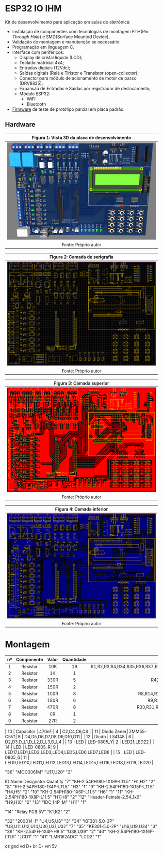 # ESP32 IO IHM

Kit de desenvolvimento para aplicação em aulas de eletrônica: 
* Instalação de componentes com tecnologias de montagem PTH(*Pin Through Hole*) e SMD(Surface Mounted Device).
* Validação de montagem e manutenção se necessário.
* Programação em linguagem C.
* Interface com periféricos:
	* Display de cristal líquido (LCD);
	* Teclado matricial 4x4;
	* Entradas digitais (12Vdc);
	* Saídas digitais (Relé e Tiristor e Transistor (open-collector);
	* Conector para módulo de acionamento de motor de passo (DRV8825);
	* Expansão de Entradas e Saídas por registrador de deslocamento;
	* Módulo ESP32:
		* WiFi
		* Bluetooth
* [Firmware](https://github.com/JoseWRPereira/esp32_io-ihm-prototipo) de teste de protótipo parcial em placa padrão.

## Hardware

| Figura 1: Vista 3D da placa de desenvolvimento |
|:----------------------------------------------:|
|![ESP32 IO Top 3D](https://github.com/JoseWRPereira/esp32_io_ihm/blob/main/img/esp32_IO-top3D.PNG)|
| Fonte: Próprio autor |



| Figura 2: Camada de serigrafia |
|:------------------------------:|
|![ESP32 IO Top Silkscreen](https://github.com/JoseWRPereira/esp32_io_ihm/blob/main/img/esp32_IO-topsilk.PNG)|
| Fonte: Próprio autor |


| Figura 3: Camada superior      |
|:------------------------------:|
|![ESP32 IO Top Layer](https://github.com/JoseWRPereira/esp32_io_ihm/blob/main/img/esp32_IO-toplayer.PNG)|
| Fonte: Próprio autor |


| Figura 4: Camada inferior      |
|:------------------------------:|
|![ESP32 IO Botton layer](https://github.com/JoseWRPereira/esp32_io_ihm/blob/main/img/esp32_IO-botlayer.PNG)|
| Fonte: Próprio autor |




# Montagem

| nº  | Componente | Valor | Quantidade | Referência |
|:---:|:----------:|:-----:|:----------:|:----------:|
| 1   | Resistor   | 10K   | 19         | R1,R2,R3,R4,R34,R35,R36,R37,R42,R43,R44,R45,R54,R10,R16,R22,R27,R13,R21 |
| 2   | Resistor   | 1K    | 1          | R48        | 
| 3   | Resistor   | 330R  | 5          | R49,R51,R50,R24,R29 | 
| 4   | Resistor   | 150R  | 2          | R52,R53 | 
| 5   | Resistor   | 100R  | 8          | R8,R14,R19,R25,R11,R17,R23,R28 |
| 6   | Resistor   | 180R  | 6          | R9,R12,R15,R18,R20,R26 |
| 7   | Resistor   | 470R  | 8          | R30,R31,R32,R33,R38,R40,R41,R39 |
| 8   | Resistor   | 0R    | 1          | R58 |
| 9   | Resistor   | 27R   | 2          | R46,R47 |
<!-- "26"	"0R"	"R55,R56,R57,R59"	"5" // Não Montar - Drive de motor de passo -->
<!-- "17"	"10K"	"R6"	"1" Potenciometro -->
<!-- "16"	"9k1"	"R5"	"1" // divisor de tensão do LCD --> 
<!-- "18"	"760R"	"R7"	"1" // divisor de tensão do LCD -->
| 10  | Capacitor  | 470nF | 4 | C2,C4,C6,C8 |
| 11  | Diodo Zener| ZMM55-C5V1| 8 | D4,D5,D6,D7,D8,D9,D10,D11 |
| 12  | Diodo      | LS4148    | 6 | D2,D3,D_L1,D_L2,D_L3,D_L4 |
| 13  | LED        | LED-0805_Y| 2 | LED21,LED22 |
| 14  | LED        | LED-0805_R| 9 | LED17,LED1,LED2,LED3,LED4,LED5,LED6,LED7,LED8 |
| 15  | LED        | LED-0805_G| 11 | LED9,LED10,LED11,LED12,LED13,LED14,LED15,LED16,LED18,LED19,LED20 |
<!-- "29"	"SN74HC595DR"	"U1,U3,U21,U40"	"4" -->
<!-- "30"	"CD74HC165M"	"U2,U33,U41"	"3" -->
<!-- "27"	"K4-6×6_SMD"	"S1,S2,S3,S4,S5,S6,S7,S8,S9,S10,S11,S13,S14,S15,S16,S12"	"16" -->
<!-- "38"	"AMS1117-3.3_C351784"	"U37"	"1" -->
<!-- "2"	"47uF"	"C1,C3,C5,C7,C9,C10"	"6" *** PAD pequeno 100uF -->
<!-- "1"	"R_3296W_US"	"RP1"	"1" -->
<!-- "4"	"1N4007"	"D1"	"1" -->
"36"	"MOC3061M"	"U17,U20"	"2"
<!-- "33"	"PC817"	"U7,U9,U10,U13,U15,U18,U22,U23,U24,U25,U26,U27,U28,U29"	"14" -->
<!-- "28"	"BC337"	"T1,T2,T3,T4,T5,T6"	"6" -->
<!-- "42"	"BT136"	"Q1,Q2"	"2" -->
<!-- "37"	"LM7805T"	"U35,U36"	"2" -->
<!-- "44"	"USB_B"	"X1"	"1"  -->



ID	Name	Designator	Quantity
"7"	"KH-2.54PH180-1X19P-L11.5"	"H1,H2"	"2"
"8"	"KH-2.54PH180-1X4P-L11.5"	"H3"	"1"
"9"	"KH-2.54PH180-1X15P-L11.5"	"H4,H5"	"2"
"10"	"KH-2.54PH180-1X6P-L11.5"	"H6"	"1"
"11"	"KH-2.54PH180-1X8P-L11.5"	"H7,H8"	"2"
"12"	"Header-Female-2.54_1x9"	"H9,H10"	"2"
"13"	"IDC_14P_M"	"H11"	"1"

"14"	"Relay PCB 5V"	"K1,K2"	"2"


"32"	"200014-1"	"U4,U5,U6"	"3"
"34"	"KF301-5.0-3P"	"U8,U11,U12,U14,U30,U31,U32"	"7"
"35"	"KF301-5.0-2P"	"U16,U19,U34"	"3"
"39"	"KH-2.54FH-1X4P-H8.5"	"U38,U39"	"2"
"40"	"KH-2.54PH180-1X16P-L11.5"	"LCD1"	"1"
"41"	"LMB162ADC"	"LCD2"	"1"

cz gnd
vd D+
br D-
vm 5v


<!-- 
PI3

* Framework web
* Aplicativo Móvel
* Banco de dados
* Script Web (Java script)
* Nuvem
* Acessibilidade
* Controle de versão
* Integração Contínua
* Testes
* API (Consumo e fornecimento)
* Análise de Dados
* IoT 
-->
